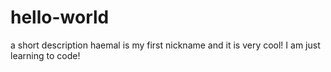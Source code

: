 # hello-world
a short description
haemal is my first nickname and it is very cool!
I am just learning to code!
